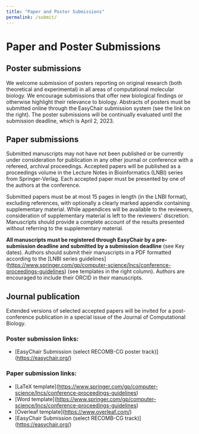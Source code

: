 ```yaml
---
title: "Paper and Poster Submissions"
permalink: /submit/
---
```


# Paper and Poster Submissions

## Poster submissions

We welcome submission of posters reporting on original research (both theoretical and experimental) in all areas of computational molecular biology. We encourage submissions that offer new biological findings or otherwise highlight their relevance to biology. Abstracts of posters must be submitted online through the EasyChair submission system (see the link on the right). The poster submissions will be continually evaluated until the submission deadline, which is April 2, 2023.

## Paper submissions

Submitted manuscripts may not have not been published or be currently under consideration for publication in any other journal or conference with a refereed, archival proceedings. Accepted papers will be published as a proceedings volume in the Lecture Notes in Bioinformatics (LNBI) series from Springer-Verlag. Each accepted paper must be presented by one of the authors at the conference.

Submitted papers must be at most 15 pages in length (in the LNBI format), excluding references, with optionally a clearly marked appendix containing supplementary material. While appendices will be available to the reviewers, consideration of supplementary material is left to the reviewers' discretion. Manuscripts should provide a complete account of the results presented without referring to the supplementary material.

**All manuscripts must be registered through EasyChair by a pre-submission deadline and submitted by a submission deadline** (see Key dates). Authors should submit their manuscripts in a PDF formatted according to the \[LNBI series guidelines\](https://www.springer.com/gp/computer-science/lncs/conference-proceedings-guidelines) (see templates in the right column). Authors are encouraged to include their ORCID in their manuscripts.

## Journal publication

Extended versions of selected accepted papers will be invited for a post-conference publication in a special issue of the Journal of Computational Biology.

### Poster submission links:

- \[EasyChair Submission (select RECOMB-CG poster track)\](https://easychair.org/)

### Paper submission links:

- \[LaTeX template\](https://www.springer.com/gp/computer-science/lncs/conference-proceedings-guidelines)
- \[Word template\](https://www.springer.com/gp/computer-science/lncs/conference-proceedings-guidelines)
- \[Overleaf template\](https://www.overleaf.com/)
- \[EasyChair Submission (select RECOMB-CG track)\](https://easychair.org/)
